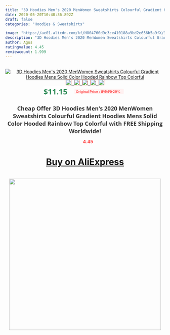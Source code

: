 ```yaml
---
title: "3D Hoodies Men's 2020 MenWomen Sweatshirts Colourful Gradient Hoodies Mens Solid Color Hooded Rainbow Top Colorful"
date: 2020-05-20T10:40:36.892Z
draft: false
categories: "Hoodies & Sweatshirts"

image: "https://ae01.alicdn.com/kf/H804760d9c3ce410188a9bd2e656b5a9fX/3D-Hoodies-Men-s-2020-Men-Women-Sweatshirts-Colourful-Gradient-Hoodies-Mens-Solid-Color-Hooded-Rainbow.jpg"
description: "3D Hoodies Men's 2020 MenWomen Sweatshirts Colourful Gradient Hoodies Mens Solid Color Hooded Rainbow Top Colorful"
author: Agus
ratingvalue: 4.45
reviewcount: 1.999
---
```

<br>
<div style="text-align: center;">
<a href="https://s.click.aliexpress.com/e/_ANZqVR" target="_blank" rel="nofollow noopener noreferrer"><img alt="3D Hoodies Men's 2020 MenWomen Sweatshirts Colourful Gradient Hoodies Mens Solid Color Hooded Rainbow Top Colorful" class="magnifier-image" src="https://ae01.alicdn.com/kf/H804760d9c3ce410188a9bd2e656b5a9fX/3D-Hoodies-Men-s-2020-Men-Women-Sweatshirts-Colourful-Gradient-Hoodies-Mens-Solid-Color-Hooded-Rainbow.jpg_640x640.jpg">
<br>
<img style="border:1px solid salmon" src="https://ae01.alicdn.com/kf/H804760d9c3ce410188a9bd2e656b5a9fX/3D-Hoodies-Men-s-2020-Men-Women-Sweatshirts-Colourful-Gradient-Hoodies-Mens-Solid-Color-Hooded-Rainbow.jpg_120x120.jpg">&nbsp;&nbsp;<img style="border:1px solid salmon" src="https://ae01.alicdn.com/kf/H4b5b71900bc548fb9d9d4cbe56e26a8e0/3D-Hoodies-Men-s-2020-Men-Women-Sweatshirts-Colourful-Gradient-Hoodies-Mens-Solid-Color-Hooded-Rainbow.jpg_120x120.jpg">&nbsp;&nbsp;<img style="border:1px solid salmon" src="https://ae01.alicdn.com/kf/Hcd118e5890ef4c1da4856f9b35bb411cQ/3D-Hoodies-Men-s-2020-Men-Women-Sweatshirts-Colourful-Gradient-Hoodies-Mens-Solid-Color-Hooded-Rainbow.jpg_120x120.jpg">&nbsp;&nbsp;<img style="border:1px solid salmon" src="https://ae01.alicdn.com/kf/Hc2eab6b4d6e8467f85a2bb97278d84bdT/3D-Hoodies-Men-s-2020-Men-Women-Sweatshirts-Colourful-Gradient-Hoodies-Mens-Solid-Color-Hooded-Rainbow.jpg_120x120.jpg">&nbsp;&nbsp;<img style="border:1px solid salmon" src="https://ae01.alicdn.com/kf/Hb0a67040f6cf4e2593b74bc19b5bf1264/3D-Hoodies-Men-s-2020-Men-Women-Sweatshirts-Colourful-Gradient-Hoodies-Mens-Solid-Color-Hooded-Rainbow.jpg_120x120.jpg"></a></div><br0>
<div style="text-align: center;"><span style="background-color: white; border: 0px; box-sizing: border-box; color: seagreen; display: inline-block; font-family: &quot;open sans&quot; , &quot;arial&quot; , &quot;helvetica&quot; , sans-serif , &quot;heiti&quot;; font-size: 24px; font-stretch: inherit; font-weight: 700; line-height: inherit; margin: 0px 10px 0px 0px; padding: 0px; vertical-align: middle;">$11.15 </span>
<span style="background: rgb(255 , 241 , 241); border-radius: 3px; border: 0px; box-sizing: border-box; color: #ff4747; display: inline-block; font-family: inherit; font-size: 12px; font-stretch: inherit; font-style: inherit; font-variant: inherit; font-weight: 600; line-height: inherit; margin: 0px; padding: 2px 5px; transform: scale(0.9); vertical-align: middle;">Original Price : <b style="text-decoration: line-through;">$15.70 </b> 29%&nbsp;&nbsp;</span></div>
<h1 style="color: #333333; display: inline-block; font-family: &quot;open sans&quot; , &quot;arial&quot; , &quot;helvetica&quot; , sans-serif , &quot;heiti&quot;; font-size: 18px; font-stretch: inherit; font-weight: 700; text-align: center;">Cheap Offer 3D Hoodies Men's 2020 MenWomen Sweatshirts Colourful Gradient Hoodies Mens Solid Color Hooded Rainbow Top Colorful with FREE Shipping Worldwide!</h1>
<div style="color: #ff4747; text-align: center;">
<img src="https://4.bp.blogspot.com/-M0ZcTcb-5uY/XleCXlxnR4I/AAAAAAAAAEc/OrjgMkXV1oMQFaCRZj5HQwOCBcu3w1FegCPcBGAYYCw/s1600/star.png" style="height: 15px;">&nbsp;<b>4.45</b></div>
<div class="button_cont" align="center"><a class="buynow_a" href="https://s.click.aliexpress.com/e/_ANZqVR" target="_blank" rel="nofollow noopener noreferrer"><H1>Buy on AliExpress</H1></a></div><br>
<div class="separator" style="clear: both; text-align: center;">
<img src="https://lh3.googleusercontent.com/-pTy5HemUv9M/XlePHvY0dAI/AAAAAAAAAE4/0nX5iRUoIWY8eMW9Dpxeirr157OZliDIgCLcBGAsYHQ/s1600/badge.gif" width="480">
</div>
